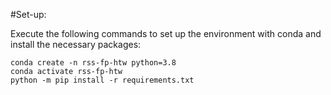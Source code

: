 #Set-up:

Execute the following commands to set up the environment with conda and install the necessary packages:
```
conda create -n rss-fp-htw python=3.8
conda activate rss-fp-htw
python -m pip install -r requirements.txt
```
